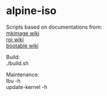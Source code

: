 # alpine-iso

Scripts based on documentations from:  
[mkimage wiki](https://wiki.alpinelinux.org/wiki/How_to_make_a_custom_ISO_image_with_mkimage)  
[rpi wiki](https://wiki.alpinelinux.org/wiki/Raspberry_Pi)  
[bootable wiki](https://wiki.alpinelinux.org/wiki/Create_a_Bootable_Device#Manually_copying_Alpine_files)  

Build:  
./build.sh  
  
Maintenance:  
lbu -h  
update-kernel -h  

